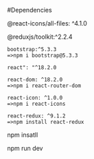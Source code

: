 #Dependencies
  
  @react-icons/all-files: ^4.1.0
  
  @reduxjs/toolkit:^2.2.4
  
    bootstrap:^5.3.3
    =>npm i bootstrap@5.3.3
    
    react": "^18.2.0
    
    react-dom: ^18.2.0
    =>npm i react-router-dom
    
    react-icon: ^1.0.0
    =>npm i react-icons
    
    react-redux: ^9.1.2
    =>npm install react-redux

npm insatll

npm run dev
